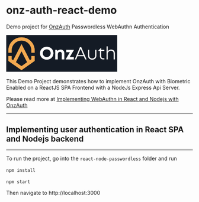 # onz-auth-react-demo
Demo project for [OnzAuth](https://tryonzauth.com) Passwordless WebAuthn Authentication

[<img src="logotextdark.jpg" alt="OnzAuth" width="300"/>](https://tryonzauth.com)


This Demo Project demonstrates how to implement OnzAuth with Biometric Enabled on a ReactJS SPA Frontend with a NodeJs Express Api Server.

Please read more at [Implementing WebAuthn in React and Nodejs with OnzAuth](https://medium.com/@onzauth/implementing-passwordless-webauthn-authentication-in-reactjs-and-nodejs-with-onzauth-a08750a8076b) 


---
## Implementing user authentication in React SPA and Nodejs backend

---
To run the project, go into the `react-node-passwordless` folder and run

`npm install`

`npm start`

Then navigate to http://localhost:3000